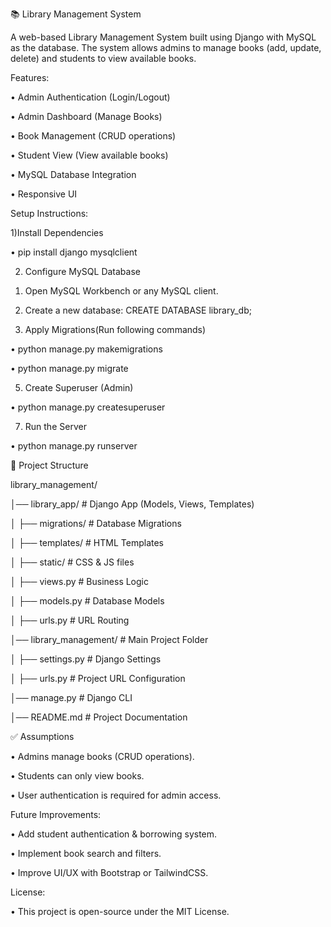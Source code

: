 📚 Library Management System

A web-based Library Management System built using Django with MySQL as the database. The system allows admins to manage books (add, update, delete) and students to view available books.

Features:

•	Admin Authentication (Login/Logout)

•	Admin Dashboard (Manage Books)

•	Book Management (CRUD operations)

•	Student View (View available books)

•	MySQL Database Integration

•	Responsive UI


Setup Instructions:

1)Install Dependencies

•	pip install django mysqlclient

2) Configure MySQL Database
   
  1.	Open MySQL Workbench or any MySQL client.
     
  2.	Create a new database:     CREATE DATABASE library_db;
     
3) Apply Migrations(Run following commands)
   
•	python manage.py makemigrations

•	python manage.py migrate

5) Create Superuser (Admin)
   
•	python manage.py createsuperuser

7) Run the Server
   
•	python manage.py runserver



📁 Project Structure

library_management/

│── library_app/         # Django App (Models, Views, Templates)

│   ├── migrations/      # Database Migrations

│   ├── templates/       # HTML Templates

│   ├── static/          # CSS & JS files

│   ├── views.py         # Business Logic

│   ├── models.py        # Database Models

│   ├── urls.py          # URL Routing

│── library_management/  # Main Project Folder

│   ├── settings.py      # Django Settings

│   ├── urls.py          # Project URL Configuration

│── manage.py            # Django CLI

│── README.md            # Project Documentation

✅ Assumptions

•	Admins manage books (CRUD operations).

•	Students can only view books.

•	User authentication is required for admin access.



Future Improvements:

•	Add student authentication & borrowing system.

•	Implement book search and filters.

•	Improve UI/UX with Bootstrap or TailwindCSS.


License:

•	This project is open-source under the MIT License.

